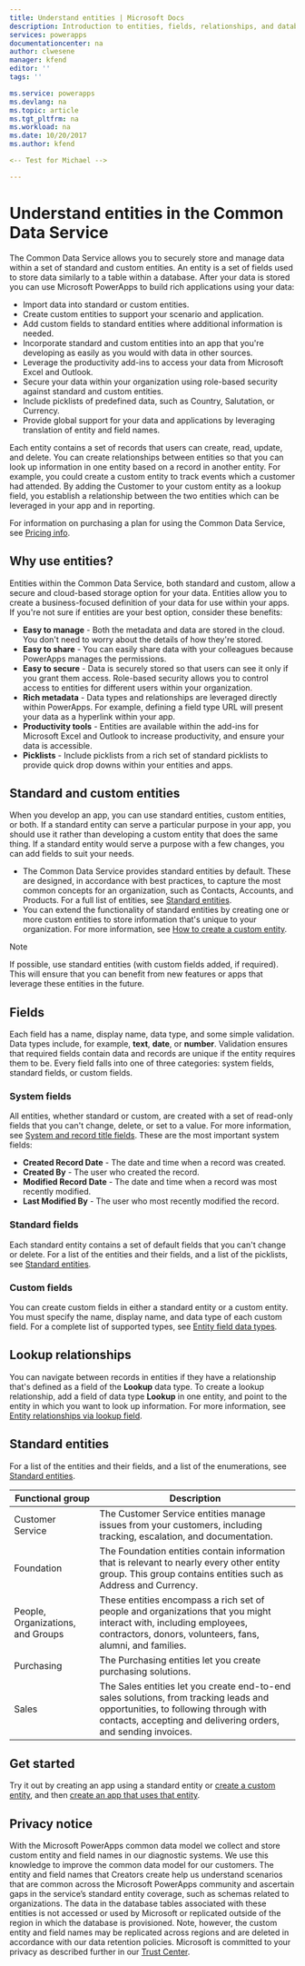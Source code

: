 ```yaml
---
title: Understand entities | Microsoft Docs
description: Introduction to entities, fields, relationships, and databases.
services: powerapps
documentationcenter: na
author: clwesene
manager: kfend
editor: ''
tags: ''

ms.service: powerapps
ms.devlang: na
ms.topic: article
ms.tgt_pltfrm: na
ms.workload: na
ms.date: 10/20/2017
ms.author: kfend

<-- Test for Michael -->

---
```

# Understand entities in the Common Data Service

The Common Data Service allows you to securely store and manage data within a set of standard and custom entities. An entity is a set of fields used to store data similarly to a table within a database. After your data is stored you can use Microsoft PowerApps to build rich applications using your data:

* Import data into standard or custom entities.
* Create custom entities to support your scenario and application.
* Add custom fields to standard entities where additional information is needed.
* Incorporate standard and custom entities into an app that you're developing as easily as you would with data in other sources.
* Leverage the productivity add-ins to access your data from Microsoft Excel and Outlook.
* Secure your data within your organization using role-based security against standard and custom entities.
* Include picklists of predefined data, such as Country, Salutation, or Currency.
* Provide global support for your data and applications by leveraging translation of entity and field names.

Each entity contains a set of records that users can create, read, update, and delete. You can create relationships between entities so that you can look up information in one entity based on a record in another entity. For example, you could create a custom entity to track events which a customer had attended. By adding the Customer to your custom entity as a lookup field, you establish a relationship between the two entities which can be leveraged in your app and in reporting.

For information on purchasing a plan for using the Common Data Service, see [Pricing info](../../administrator/pricing-billing-skus.md).

## Why use entities?
Entities within the Common Data Service, both standard and custom, allow a secure and cloud-based storage option for your data. Entities allow you to create a business-focused definition of your data for use within your apps. If you're not sure if entities are your best option, consider these benefits:

* **Easy to manage** - Both the metadata and data are stored in the cloud. You don't need to worry about the details of how they're stored.
* **Easy to share** - You can easily share data with your colleagues because PowerApps manages the permissions.
* **Easy to secure** - Data is securely stored so that users can see it only if you grant them access. Role-based security allows you to control access to entities for different users within your organization.
* **Rich metadata** - Data types and relationships are leveraged directly within PowerApps. For example, defining a field type URL will present your data as a hyperlink within your app.
* **Productivity tools** - Entities are available within the add-ins for Microsoft Excel and Outlook to increase productivity, and ensure your data is accessible.
* **Picklists** - Include picklists from a rich set of standard picklists to provide quick drop downs within your entities and apps.

## Standard and custom entities
When you develop an app, you can use standard entities, custom entities, or both. If a standard entity can serve a particular purpose in your app, you should use it rather than developing a custom entity that does the same thing. If a standard entity would serve a purpose with a few changes, you can add fields to suit your needs.

* The Common Data Service provides standard entities by default. These are designed, in accordance with best practices, to capture the most common concepts for an organization, such as Contacts, Accounts, and Products. For a full list of entities, see [Standard entities](data-platform-intro.md#standard-entities).
* You can extend the functionality of standard entities by creating one or more custom entities to store information that's unique to your organization. For more information, see [How to create a custom entity](data-platform-create-entity.md).

> [!NOTE]
> If possible, use standard entities (with custom fields added, if required). This will ensure that you can benefit from new features or apps that leverage these entities in the future.


## Fields
Each field has a name, display name, data type, and some simple validation. Data types include, for example, **text**, **date**, or **number**. Validation ensures that required fields contain data and records are unique if the entity requires them to be. Every field falls into one of three categories: system fields, standard fields, or custom fields.

### System fields
All entities, whether standard or custom, are created with a set of read-only fields that you can't change, delete, or set to a value. For more information, see [System and record title fields](data-platform-create-entity.md#system-fields-and-the-record-title-field). These are the most important system fields:

* **Created Record Date** - The date and time when a record was created.
* **Created By** - The user who created the record.
* **Modified Record Date** - The date and time when a record was most recently modified.
* **Last Modified By** - The user who most recently modified the record.

### Standard fields
Each standard entity contains a set of default fields that you can't change or delete. For a list of the entities and their fields, and a list of the picklists, see [Standard entities](https://docs.microsoft.com/common-data-service/entity-reference/standard-entities).

### Custom fields
You can create custom fields in either a standard entity or a custom entity. You must specify the name, display name, and data type of each custom field. For a complete list of supported types, see [Entity field data types](https://docs.microsoft.com/common-data-service/entity-reference/field-data-types).

## Lookup relationships
You can navigate between records in entities if they have a relationship that's defined as a field of the **Lookup** data type. To create a lookup relationship, add a field of data type **Lookup** in one entity, and point to the entity in which you want to look up information. For more information, see [Entity relationships via lookup field](data-platform-entity-lookup.md).

## Standard entities
For a list of the entities and their fields, and a list of the enumerations, see [Standard entities](https://docs.microsoft.com/common-data-service/entity-reference/standard-entities).

| Functional group | Description |
| --- | --- |
| Customer Service |The Customer Service entities manage issues from your customers, including tracking, escalation, and documentation. |
| Foundation |The Foundation entities contain information that is relevant to nearly every other entity group. This group contains entities such as Address and Currency. |
| People, Organizations, and Groups |These entities encompass a rich set of people and organizations that you might interact with, including employees, contractors, donors, volunteers, fans, alumni, and families. |
| Purchasing |The Purchasing entities let you create purchasing solutions. |
| Sales |The Sales entities let you create end-to-end sales solutions, from tracking leads and opportunities, to following through with contacts, accepting and delivering orders, and sending invoices. |

## Get started
Try it out by creating an app using a standard entity or [create a custom entity](data-platform-create-entity.md), and then [create an app that uses that entity](../canvas-apps/data-platform-create-app.md).

<!--TODO - Add Link for Standard entity app - Template? -->

## Privacy notice
With the Microsoft PowerApps common data model we collect and store custom entity and field names in our diagnostic systems.  We use this knowledge to improve the common data model for our customers. The entity and field names that Creators create help us understand scenarios that are common across the Microsoft PowerApps community and ascertain gaps in the service’s standard entity coverage, such as schemas related to organizations. The data in the database tables associated with these entities is not accessed or used by Microsoft or replicated outside of the region in which the database is provisioned. Note, however, the custom entity and field names may be replicated across regions and are deleted in accordance with our data retention policies. Microsoft is committed to your privacy as described further in our [Trust Center](https://www.microsoft.com/trustcenter/Privacy/default.aspx).

